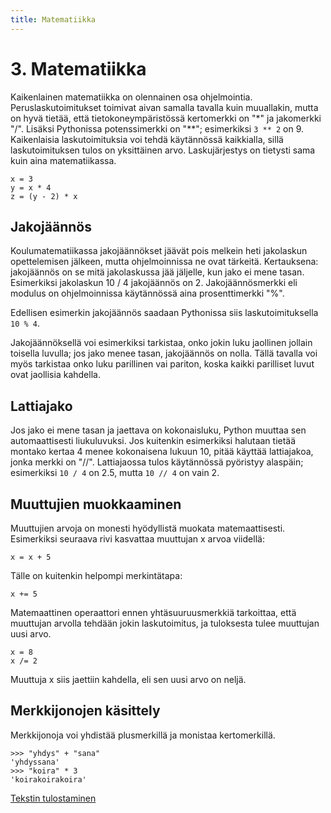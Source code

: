 ```yaml
---
title: Matematiikka
---
```


# 3. Matematiikka

Kaikenlainen matematiikka on olennainen osa ohjelmointia. Peruslaskutoimitukset toimivat aivan samalla tavalla kuin muuallakin, mutta on hyvä tietää, että tietokoneympäristössä kertomerkki on "\*" ja jakomerkki "/". Lisäksi Pythonissa potenssimerkki on "\*\*"; esimerkiksi `3 ** 2` on 9. Kaikenlaisia laskutoimituksia voi tehdä käytännössä kaikkialla, sillä laskutoimituksen tulos on yksittäinen arvo. Laskujärjestys on tietysti sama kuin aina matematiikassa.

    x = 3
    y = x * 4
    z = (y - 2) * x

## Jakojäännös

Koulumatematiikassa jakojäännökset jäävät pois melkein heti jakolaskun opettelemisen jälkeen, mutta ohjelmoinnissa ne ovat tärkeitä. Kertauksena: jakojäännös on se mitä jakolaskussa jää jäljelle, kun jako ei mene tasan. Esimerkiksi jakolaskun 10 / 4 jakojäännös on 2. Jakojäännösmerkki eli modulus on ohjelmoinnissa käytännössä aina prosenttimerkki "%".

Edellisen esimerkin jakojäännös saadaan Pythonissa siis laskutoimituksella `10 % 4`.

Jakojäännöksellä voi esimerkiksi tarkistaa, onko jokin luku jaollinen jollain toisella luvulla; jos jako menee tasan, jakojäännös on nolla. Tällä tavalla voi myös tarkistaa onko luku parillinen vai pariton, koska kaikki parilliset luvut ovat jaollisia kahdella.

## Lattiajako

Jos jako ei mene tasan ja jaettava on kokonaisluku, Python muuttaa sen automaattisesti liukuluvuksi. Jos kuitenkin esimerkiksi halutaan tietää montako kertaa 4 menee kokonaisena lukuun 10, pitää käyttää lattiajakoa, jonka merkki on "//". Lattiajaossa tulos käytännössä pyöristyy alaspäin; esimerkiksi `10 / 4` on 2.5, mutta `10 // 4` on vain 2.

## Muuttujien muokkaaminen

Muuttujien arvoja on monesti hyödyllistä muokata matemaattisesti. Esimerkiksi seuraava rivi kasvattaa muuttujan x arvoa viidellä:

    x = x + 5

Tälle on kuitenkin helpompi merkintätapa:

    x += 5

Matemaattinen operaattori ennen yhtäsuuruusmerkkiä tarkoittaa, että muuttujan arvolla tehdään jokin laskutoimitus, ja tuloksesta tulee muuttujan uusi arvo.

    x = 8
    x /= 2

Muuttuja x siis jaettiin kahdella, eli sen uusi arvo on neljä.

## Merkkijonojen käsittely

Merkkijonoja voi yhdistää plusmerkillä ja monistaa kertomerkillä.

    >>> "yhdys" + "sana"
    'yhdyssana'
    >>> "koira" * 3
    'koirakoirakoira'

[Tekstin tulostaminen](../tulostaminen/)